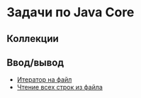 # Задачи по Java Core

## Коллекции

## Ввод/вывод

* [Итератор на файл](./io/iterator_file.md.md)
* [Чтение всех строк из файла](./io/file_read_lines.md)
